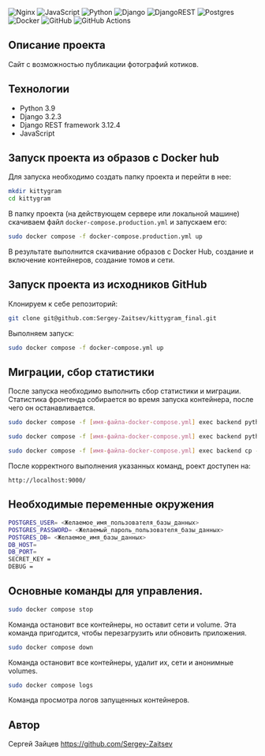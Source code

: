 
![Nginx](https://img.shields.io/badge/nginx-%23009639.svg?style=for-the-badge&logo=nginx&logoColor=white) ![JavaScript](https://img.shields.io/badge/javascript-%23323330.svg?style=for-the-badge&logo=javascript&logoColor=%23F7DF1E) ![Python](https://img.shields.io/badge/python-3670A0?style=for-the-badge&logo=python&logoColor=ffdd54) ![Django](https://img.shields.io/badge/django-%23092E20.svg?style=for-the-badge&logo=django&logoColor=white) ![DjangoREST](https://img.shields.io/badge/DJANGO-REST-ff1709?style=for-the-badge&logo=django&logoColor=white&color=ff1709&labelColor=gray) ![Postgres](https://img.shields.io/badge/postgres-%23316192.svg?style=for-the-badge&logo=postgresql&logoColor=white) ![Docker](https://img.shields.io/badge/docker-%230db7ed.svg?style=for-the-badge&logo=docker&logoColor=white) ![GitHub](https://img.shields.io/badge/github-%23121011.svg?style=for-the-badge&logo=github&logoColor=white) ![GitHub Actions](https://img.shields.io/badge/github%20actions-%232671E5.svg?style=for-the-badge&logo=githubactions&logoColor=white)

## Описание проекта

Сайт с возможностью публикации фотографий котиков.

## Технологии

- Python 3.9
- Django 3.2.3
- Django REST framework 3.12.4
- JavaScript

## Запуск проекта из образов с Docker hub

Для запуска необходимо создать папку проекта и перейти в нее:

```bash
mkdir kittygram
cd kittygram
```

В папку проекта (на действующем сервере или локальной машине) скачиваем файл `docker-compose.production.yml` и запускаем его:

```bash
sudo docker compose -f docker-compose.production.yml up
```

В результате выполнится скачивание образов с Docker Hub, создание и включение контейнеров, создание томов и сети.

## Запуск проекта из исходников GitHub

Клонируем к себе репозиторий: 

```bash 
git clone git@github.com:Sergey-Zaitsev/kittygram_final.git
```

Выполняем запуск:

```bash
sudo docker compose -f docker-compose.yml up
```

## Миграции, сбор статистики

После запуска необходимо выполнить сбор статистики и миграции. Статистика фронтенда собирается во время запуска контейнера, после чего он останавливается. 

```bash
sudo docker compose -f [имя-файла-docker-compose.yml] exec backend python manage.py migrate

sudo docker compose -f [имя-файла-docker-compose.yml] exec backend python manage.py collectstatic

sudo docker compose -f [имя-файла-docker-compose.yml] exec backend cp -r /app/collected_static/. /static/static/
```

После корректного выполнения указанных команд, роект доступен на: 

```
http://localhost:9000/
```
## Необходимые переменные окружения

```bash
POSTGRES_USER= <Желаемое_имя_пользователя_базы_данных>
POSTGRES_PASSWORD= <Желаемый_пароль_пользователя_базы_данных>
POSTGRES_DB= <Желаемое_имя_базы_данных>
DB_HOST=
DB_PORT= 
SECRET_KEY = 
DEBUG = 
```

## Основные команды для управления.


```bash
sudo docker compose stop
```
Команда остановит все контейнеры, но оставит сети и volume. 
Эта команда пригодится, чтобы перезагрузить или обновить приложения.

```bash
sudo docker compose down
```
Команда остановит все контейнеры, удалит их, сети и анонимные volumes. 

```bash
sudo docker compose logs
```
Команда просмотра логов запущенных контейнеров.

## Автор

Сергей Зайцев https://github.com/Sergey-Zaitsev